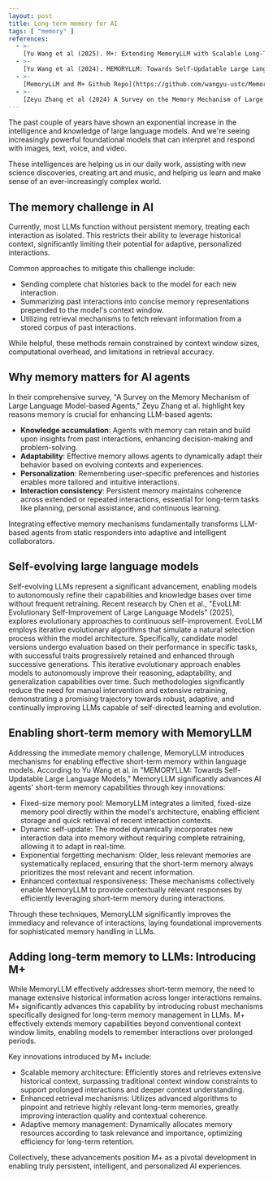 ```yaml
---
layout: post
title: Long-term memory for AI
tags: [ "memory" ]
references:
  - >-
    [Yu Wang et al (2025). M+: Extending MemoryLLM with Scalable Long-Term Memory](https://arxiv.org/abs/2502.00592)
  - >-
    [Yu Wang et al (2024). MEMORYLLM: Towards Self-Updatable Large Language Models](https://arxiv.org/abs/2402.04624)
  - >-
    [MemoryLLM and M+ Github Repo](https://github.com/wangyu-ustc/MemoryLLM)
  - >-
    [Zeyu Zhang et al (2024) A Survey on the Memory Mechanism of Large Language Model based Agents](https://arxiv.org/abs/2404.13501)
---
```


The past couple of years have shown an exponential increase in the intelligence and knowledge of large language models.
And we're seeing increasingly powerful foundational models that can interpret and respond
with images, text, voice, and video.

These intelligences are helping us in our daily work, assisting with new science discoveries, creating art and music,
and helping us learn and make sense of an ever-increasingly complex world.

## The memory challenge in AI

Currently, most LLMs function without persistent memory, treating each interaction as isolated. This restricts their
ability to leverage historical context, significantly limiting their potential for adaptive, personalized interactions.

Common approaches to mitigate this challenge include:

- Sending complete chat histories back to the model for each new interaction. 
- Summarizing past interactions into concise memory representations prepended to the model's context window. 
- Utilizing retrieval mechanisms to fetch relevant information from a stored corpus of past interactions.

While helpful, these methods remain constrained by context window sizes, computational overhead, and limitations in
retrieval accuracy.

## Why memory matters for AI agents

In their comprehensive survey, "A Survey on the Memory Mechanism of Large Language Model-based Agents," Zeyu Zhang et
al. highlight key reasons memory is crucial for enhancing LLM-based agents:

- **Knowledge accumulation**: Agents with memory can retain and build upon insights from past interactions, enhancing
decision-making and problem-solving. 
- **Adaptability**: Effective memory allows agents to dynamically adapt their behavior based on evolving contexts and
experiences. 
- **Personalization**: Remembering user-specific preferences and histories enables more tailored and intuitive interactions. 
- **Interaction consistency**: Persistent memory maintains coherence across extended or repeated interactions, essential for
long-term tasks like planning, personal assistance, and continuous learning.

Integrating effective memory mechanisms fundamentally transforms LLM-based agents from static responders into adaptive
and intelligent collaborators.

## Self-evolving large language models

Self-evolving LLMs represent a significant advancement, enabling models to autonomously refine their capabilities and
knowledge bases over time without frequent retraining. Recent research by Chen et al., "EvoLLM: Evolutionary
Self-Improvement of Large Language Models" (2025), explores evolutionary approaches to continuous self-improvement.
EvoLLM employs iterative evolutionary algorithms that simulate a natural selection process within the model
architecture. Specifically, candidate model versions undergo evaluation based on their performance in specific tasks,
with successful traits progressively retained and enhanced through successive generations. This iterative evolutionary
approach enables models to autonomously improve their reasoning, adaptability, and generalization capabilities over
time. Such methodologies significantly reduce the need for manual intervention and extensive retraining, demonstrating a
promising trajectory towards robust, adaptive, and continually improving LLMs capable of self-directed learning and
evolution.

## Enabling short-term memory with MemoryLLM

Addressing the immediate memory challenge, MemoryLLM introduces mechanisms for enabling effective short-term memory
within language models. According to Yu Wang et al. in "MEMORYLLM: Towards Self-Updatable Large Language Models,"
MemoryLLM significantly advances AI agents' short-term memory capabilities through key innovations:

- Fixed-size memory pool: MemoryLLM integrates a limited, fixed-size memory pool directly within the model's 
architecture, enabling efficient storage and quick retrieval of recent interaction contexts. 
- Dynamic self-update: The model dynamically incorporates new interaction data into memory without requiring complete
retraining, allowing it to adapt in real-time. 
- Exponential forgetting mechanism: Older, less relevant memories are systematically replaced, ensuring that the
short-term memory always prioritizes the most relevant and recent information. 
- Enhanced contextual responsiveness: These mechanisms collectively enable MemoryLLM to provide contextually relevant
responses by efficiently leveraging short-term memory during interactions.

Through these techniques, MemoryLLM significantly improves the immediacy and relevance of interactions, laying
foundational improvements for sophisticated memory handling in LLMs.

## Adding long-term memory to LLMs: Introducing M+

While MemoryLLM effectively addresses short-term memory, the need to manage extensive historical information across
longer interactions remains. M+ significantly advances this capability by introducing robust mechanisms specifically
designed for long-term memory management in LLMs. M+ effectively extends memory capabilities beyond conventional context
window limits, enabling models to remember interactions over prolonged periods.

Key innovations introduced by M+ include:

- Scalable memory architecture: Efficiently stores and retrieves extensive historical context, surpassing traditional
context window constraints to support prolonged interactions and deeper context understanding. 
- Enhanced retrieval mechanisms: Utilizes advanced algorithms to pinpoint and retrieve highly relevant long-term memories,
greatly improving interaction quality and contextual coherence. 
- Adaptive memory management: Dynamically allocates memory resources according to task relevance and importance,
optimizing efficiency for long-term retention.

Collectively, these advancements position M+ as a pivotal development in enabling truly persistent, intelligent, and
personalized AI experiences.
